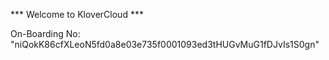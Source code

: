 *** Welcome to KloverCloud ***

On-Boarding No: &#34;niQokK86cfXLeoN5fd0a8e03e735f0001093ed3tHUGvMuG1fDJvIs1S0gn&#34;
